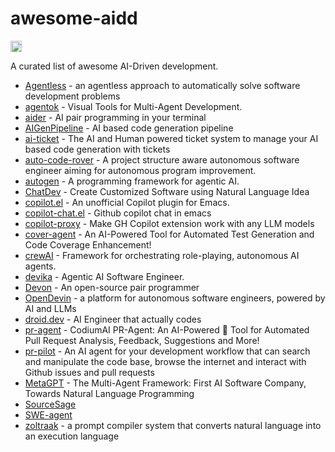 # awesome-aidd

<a href="https://github.com/sindresorhus/awesome"><img src="https://cdn.rawgit.com/sindresorhus/awesome/d7305f38d29fed78fa85652e3a63e154dd8e8829/media/badge.svg" alt="Awesome" height="18"></a>

A curated list of awesome AI-Driven development.

- [Agentless](https://github.com/OpenAutoCoder/Agentless) - an agentless approach to automatically solve software development problems
- [agentok](https://github.com/hughlv/agentok) - Visual Tools for Multi-Agent Development.
- [aider](https://github.com/paul-gauthier/aider) - AI pair programming in your terminal
- [AIGenPipeline](https://github.com/stoerr/AIGenPipeline) - AI based code generation pipeline
- [ai-ticket](https://github.com/jmikedupont2/ai-ticket) - The AI and Human powered ticket system to manage your AI based code generation with tickets
- [auto-code-rover](https://github.com/nus-apr/auto-code-rover) - A project structure aware autonomous software engineer aiming for autonomous program improvement.
- [autogen](https://github.com/microsoft/autogen) - A programming framework for agentic AI.
- [ChatDev](https://github.com/OpenBMB/ChatDev) - Create Customized Software using Natural Language Idea
- [copilot.el](https://github.com/copilot-emacs/copilot.el) - An unofficial Copilot plugin for Emacs.
- [copilot-chat.el](https://github.com/chep/copilot-chat.el) - Github copilot chat in emacs
- [copilot-proxy](https://github.com/jjleng/copilot-proxy) - Make GH Copilot extension work with any LLM models
- [cover-agent](https://github.com/Codium-ai/cover-agent) - An AI-Powered Tool for Automated Test Generation and Code Coverage Enhancement!
- [crewAI](https://github.com/joaomdmoura/crewAI) - Framework for orchestrating role-playing, autonomous AI agents.
- [devika](https://github.com/stitionai/devika) - Agentic AI Software Engineer.
- [Devon](https://github.com/entropy-research/Devon) - An open-source pair programmer
- [OpenDevin](https://github.com/OpenDevin/OpenDevin) - a platform for autonomous software engineers, powered by AI and LLMs
- [droid.dev](https://github.com/bootstrapguru/droid.dev) - AI Engineer that actually codes
- [pr-agent](https://github.com/Codium-ai/pr-agent) - CodiumAI PR-Agent: An AI-Powered 🤖 Tool for Automated Pull Request Analysis, Feedback, Suggestions and More!
- [pr-pilot](https://github.com/PR-Pilot-AI/pr-pilot) - An AI agent for your development workflow that can search and manipulate the code base, browse the internet and interact with Github issues and pull requests
- [MetaGPT](https://github.com/geekan/MetaGPT/) - The Multi-Agent Framework: First AI Software Company, Towards Natural Language Programming
- [SourceSage](https://github.com/Sunwood-ai-labs/SourceSage)
- [SWE-agent](https://github.com/princeton-nlp/SWE-agent)
- [zoltraak](https://github.com/dai-motoki/zoltraak) - a prompt compiler system that converts natural language into an execution language
